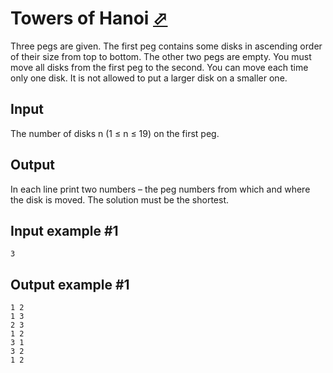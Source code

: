 # Towers of Hanoi [⬀](https://www.e-olymp.com/en/contests/9520/problems/83423)
Three pegs are given. The first peg contains some disks in ascending order of their size from top to bottom. The other two pegs are empty. You must move all disks from the first peg to the second. You can move each time only one disk. It is not allowed to put a larger disk on a smaller one.

## Input
The number of disks n (1 ≤ n ≤ 19) on the first peg.

## Output
In each line print two numbers – the peg numbers from which and where the disk is moved. The solution must be the shortest.

## Input example #1
```
3
```

## Output example #1
```
1 2
1 3
2 3
1 2
3 1
3 2
1 2
```
